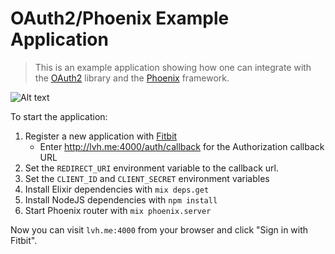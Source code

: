 # OAuth2/Phoenix Example Application

> This is an example application showing how one can integrate with the
> [OAuth2](https://github.com/scrogson/oauth2) library and
> the [Phoenix](https://github.com/phoenixframework/phoenix) framework.

![Alt text](https://monosnap.com/file/PahR5zCiU9EapeRyuvAKn1AyTitp1p.png)

To start the application:

1. Register a new application with [Fitbit](https://dev.fitbit.com/apps)
    - Enter http://lvh.me:4000/auth/callback for the Authorization callback URL
2. Set the `REDIRECT_URI` environment variable to the callback url.
2. Set the `CLIENT_ID` and `CLIENT_SECRET` environment variables
3. Install Elixir dependencies with `mix deps.get`
4. Install NodeJS dependencies with `npm install`
5. Start Phoenix router with `mix phoenix.server`

Now you can visit `lvh.me:4000` from your browser and click "Sign in with
Fitbit".
